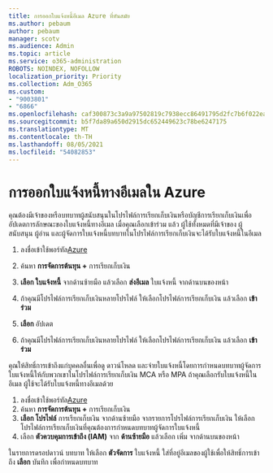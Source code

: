 ```yaml
---
title: การออกใบแจ้งหนี้อีเมล Azure ที่ทันสมัย
ms.author: pebaum
author: pebaum
manager: scotv
ms.audience: Admin
ms.topic: article
ms.service: o365-administration
ROBOTS: NOINDEX, NOFOLLOW
localization_priority: Priority
ms.collection: Adm_O365
ms.custom:
- "9003801"
- "6866"
ms.openlocfilehash: caf300873c3a9a97502819c7938ecc86491795d2fc7b6f022ead5d38ca965b8c
ms.sourcegitcommit: b5f7da89a650d2915dc652449623c78be6247175
ms.translationtype: MT
ms.contentlocale: th-TH
ms.lasthandoff: 08/05/2021
ms.locfileid: "54082853"
---
```

# <a name="email-invoicing-in-azure"></a>การออกใบแจ้งหนี้ทางอีเมลใน Azure

คุณต้องมีเจ้าของหรือบทบาทผู้สนับสนุนในโปรไฟล์การเรียกเก็บเงินหรือบัญชีการเรียกเก็บเงินเพื่ออัปเดตการลักษณะของใบแจ้งหนี้ทางอีเมล เมื่อคุณเลือกเข้าร่วม แล้ว ผู้ใช้ทั้งหมดที่มีเจ้าของ ผู้สนับสนุน ผู้อ่าน และผู้จัดการใบแจ้งหนี้บทบาทในโปรไฟล์การเรียกเก็บเงินจะได้รับใบแจ้งหนี้ในอีเมล

1. ลงชื่อเข้าใช้พอร์ทัล[Azure](https://portal.azure.com/)
2. ค้นหา **การจัดการต้นทุน +** การเรียกเก็บเงิน
3. **เลือก ใบแจ้งหนี้** จากด้านซ้ายมือ แล้วเลือก **ส่งอีเมล** ใบแจ้งหนี้ จากด้านบนของหน้า
4. ถ้าคุณมีโปรไฟล์การเรียกเก็บเงินหลายโปรไฟล์ ให้เลือกโปรไฟล์การเรียกเก็บเงิน แล้วเลือก **เข้าร่วม**

5. **เลือก** อัปเดต
6. ถ้าคุณมีโปรไฟล์การเรียกเก็บเงินหลายโปรไฟล์ ให้เลือกโปรไฟล์การเรียกเก็บเงิน แล้วเลือก **เข้าร่วม**

คุณให้สิทธิ์การเข้าถึงแก่บุคคลอื่นเพื่อดู ดาวน์โหลด และจ่ายใบแจ้งหนี้โดยการกําหนดบทบาทผู้จัดการใบแจ้งหนี้ให้กับพวกเขาในโปรไฟล์การเรียกเก็บเงิน MCA หรือ MPA ถ้าคุณเลือกรับใบแจ้งหนี้ในอีเมล ผู้ใช้จะได้รับใบแจ้งหนี้ทางอีเมลด้วย

1. ลงชื่อเข้าใช้พอร์ทัล[Azure](https://portal.azure.com/)
2. ค้นหา **การจัดการต้นทุน +** การเรียกเก็บเงิน
3. **เลือก โปรไฟล์** การเรียกเก็บเงิน จากด้านซ้ายมือ จากรายการโปรไฟล์การเรียกเก็บเงิน ให้เลือกโปรไฟล์การเรียกเก็บเงินที่คุณต้องการกําหนดบทบาทผู้จัดการใบแจ้งหนี้
4. เลือก **ตัวควบคุมการเข้าถึง (IAM)** จาก **ด้านซ้ายมือ** แล้วเลือก เพิ่ม จากด้านบนของหน้า

ในรายการดรอปดาวน์ บทบาท ให้เลือก **ตัวจัดการ** ใบแจ้งหนี้ ใส่ที่อยู่อีเมลของผู้ใช้เพื่อให้สิทธิ์การเข้าถึง **เลือก** บันทึก เพื่อกําหนดบทบาท
